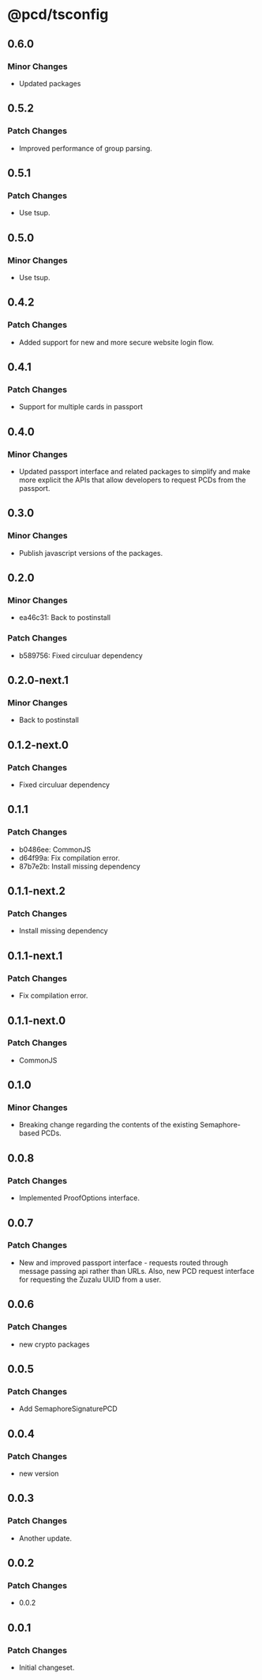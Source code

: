 # @pcd/tsconfig

## 0.6.0

### Minor Changes

- Updated packages

## 0.5.2

### Patch Changes

- Improved performance of group parsing.

## 0.5.1

### Patch Changes

- Use tsup.

## 0.5.0

### Minor Changes

- Use tsup.

## 0.4.2

### Patch Changes

- Added support for new and more secure website login flow.

## 0.4.1

### Patch Changes

- Support for multiple cards in passport

## 0.4.0

### Minor Changes

- Updated passport interface and related packages to simplify and make more explicit the APIs that allow developers to request PCDs from the passport.

## 0.3.0

### Minor Changes

- Publish javascript versions of the packages.

## 0.2.0

### Minor Changes

- ea46c31: Back to postinstall

### Patch Changes

- b589756: Fixed circuluar dependency

## 0.2.0-next.1

### Minor Changes

- Back to postinstall

## 0.1.2-next.0

### Patch Changes

- Fixed circuluar dependency

## 0.1.1

### Patch Changes

- b0486ee: CommonJS
- d64f99a: Fix compilation error.
- 87b7e2b: Install missing dependency

## 0.1.1-next.2

### Patch Changes

- Install missing dependency

## 0.1.1-next.1

### Patch Changes

- Fix compilation error.

## 0.1.1-next.0

### Patch Changes

- CommonJS

## 0.1.0

### Minor Changes

- Breaking change regarding the contents of the existing Semaphore-based PCDs.

## 0.0.8

### Patch Changes

- Implemented ProofOptions interface.

## 0.0.7

### Patch Changes

- New and improved passport interface - requests routed through message passing api rather than URLs. Also, new PCD request interface for requesting the Zuzalu UUID from a user.

## 0.0.6

### Patch Changes

- new crypto packages

## 0.0.5

### Patch Changes

- Add SemaphoreSignaturePCD

## 0.0.4

### Patch Changes

- new version

## 0.0.3

### Patch Changes

- Another update.

## 0.0.2

### Patch Changes

- 0.0.2

## 0.0.1

### Patch Changes

- Initial changeset.
